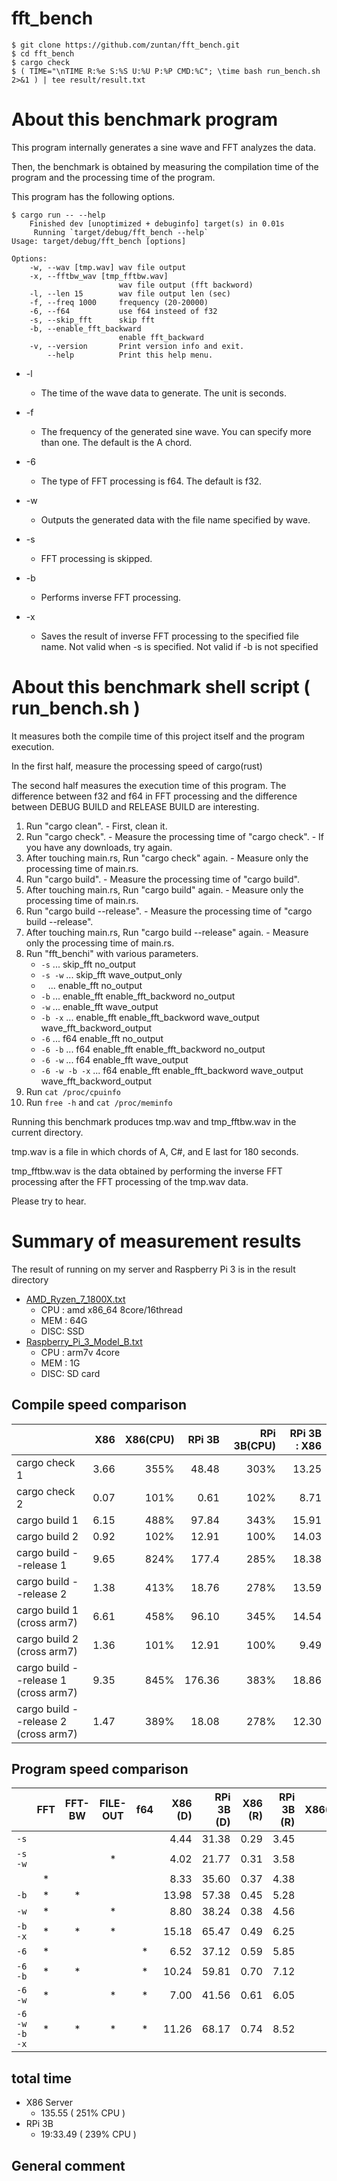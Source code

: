 # fft_bench

```
$ git clone https://github.com/zuntan/fft_bench.git
$ cd fft_bench
$ cargo check
$ ( TIME="\nTIME R:%e S:%S U:%U P:%P CMD:%C"; \time bash run_bench.sh 2>&1 ) | tee result/result.txt
```

# About this benchmark program

This program internally generates a sine wave and FFT analyzes the data.

Then, the benchmark is obtained by measuring the compilation time of the program and the processing time of the program.

This program has the following options.


```
$ cargo run -- --help
    Finished dev [unoptimized + debuginfo] target(s) in 0.01s
     Running `target/debug/fft_bench --help`
Usage: target/debug/fft_bench [options]

Options:
    -w, --wav [tmp.wav] wav file output
    -x, --fftbw_wav [tmp_fftbw.wav]
                        wav file output (fft backword)
    -l, --len 15        wav file output len (sec)
    -f, --freq 1000     frequency (20-20000)
    -6, --f64           use f64 insteed of f32
    -s, --skip_fft      skip fft
    -b, --enable_fft_backward
                        enable fft_backward
    -v, --version       Print version info and exit.
        --help          Print this help menu.
```

 - -l
    - The time of the wave data to generate. The unit is seconds.

 - -f
    - The frequency of the generated sine wave. You can specify more than one. The default is the A chord.

 - -6
    - The type of FFT processing is f64. The default is f32.

 - -w
    - Outputs the generated data with the file name specified by wave.

 - -s
    - FFT processing is skipped.

 - -b
    - Performs inverse FFT processing.

 - -x
    - Saves the result of inverse FFT processing to the specified file name. Not valid when -s is specified. Not valid if -b is not specified

# About this benchmark shell script ( run_bench.sh )

It measures both the compile time of this project itself and the program execution.

In the first half, measure the processing speed of cargo(rust)

The second half measures the execution time of this program. The difference between f32 and f64 in FFT processing and the difference between DEBUG BUILD and RELEASE BUILD are interesting.

 1.  Run "cargo clean".
    - First, clean it.
 1.  Run "cargo check".
    - Measure the processing time of "cargo check".
    - If you have any downloads, try again.
 1.  After touching main.rs, Run "cargo check" again.
    - Measure only the processing time of main.rs.
 1.  Run "cargo build".
    - Measure the processing time of "cargo build".
 1.  After touching main.rs, Run "cargo build" again.
    - Measure only the processing time of main.rs.
 1.  Run "cargo build --release".
    - Measure the processing time of "cargo build --release".
 1.  After touching main.rs, Run "cargo build --release" again.
    - Measure only the processing time of main.rs.
 1. Run "fft_benchi" with various parameters.
    - ```-s``` ... skip_fft no_output
    - ```-s -w``` ... skip_fft wave_output_only
    - ``` ```   ... enable_fft no_output
    - ```-b```  ... enable_fft enable_fft_backword no_output
    - ```-w```  ... enable_fft wave_output
    - ```-b -x``` ... enable_fft enable_fft_backword wave_output wave_fft_backword_output
    - ```-6```    ... f64 enable_fft no_output
    - ```-6 -b``` ... f64 enable_fft enable_fft_backword no_output
    - ```-6 -w``` ... f64 enable_fft wave_output
    - ```-6 -w -b -x``` ... f64 enable_fft enable_fft_backword wave_output wave_fft_backword_output
 1. Run ```cat /proc/cpuinfo```
 1. Run ```free -h``` and ```cat /proc/meminfo```

Running this benchmark produces tmp.wav and tmp_fftbw.wav in the current directory.

tmp.wav is a file in which chords of A, C#, and E last for 180 seconds.

tmp_fftbw.wav is the data obtained by performing the inverse FFT processing after the FFT processing of the tmp.wav data.

Please try to hear.

# Summary of measurement results

The result of running on my server and Raspberry Pi 3 is in the result directory

 - <a href="result/AMD_Ryzen_7_1800X.txt">AMD_Ryzen_7_1800X.txt</a>
    - CPU : amd x86_64 8core/16thread
    - MEM : 64G
    - DISC: SSD
 - <a href="result/Raspberry_Pi_3_Model_B.txt">Raspberry_Pi_3_Model_B.txt</a>
    - CPU : arm7v 4core
    - MEM : 1G
    - DISC: SD card

## Compile speed comparison

|                                      | X86  | X86(CPU) | RPi 3B    | RPi 3B(CPU) |  RPi 3B : X86 |
|:---                                  |  ---:|      ---:|       ---:|         ---:|           ---:|
| cargo check 1                        | 3.66 | 355%     | 48.48     | 303%        | 13.25         |
| cargo check 2                        | 0.07 | 101%     | 0.61      | 102%        | 8.71          |
| cargo build 1                        | 6.15 | 488%     | 97.84     | 343%        | 15.91         |
| cargo build 2                        | 0.92 | 102%     | 12.91     | 100%        | 14.03         |
| cargo build --release 1              | 9.65 | 824%     | 177.4     | 285%        | 18.38         |
| cargo build --release 2              | 1.38 | 413%     | 18.76     | 278%        | 13.59         |
| cargo build 1 (cross arm7)           | 6.61 | 458%     | 96.10     | 345%        | 14.54         |
| cargo build 2 (cross arm7)           | 1.36 | 101%     | 12.91     | 100%        | 9.49          |
| cargo build --release 1 (cross arm7) | 9.35 | 845%     | 176.36    | 383%        | 18.86         |
| cargo build --release 2 (cross arm7) | 1.47 | 389%     | 18.08     | 278%        | 12.30         |

## Program speed comparison

|                      | FFT | FFT-BW | FILE-OUT | f64 | X86 (D)| RPi 3B (D)| X86 (R)| RPi 3B (R)| X86(D)/(R) | RPi 3B (D)/(R) | RPi 3B(D) : X86(D) | RPi 3B(R) : X86(R) |
|:---                  |:---:|:---:   |:---:     |:---:|    ---:|       ---:|    ---:|       ---:|        ---:|            ---:|                ---:|                ---:|
| ```-s```             |     |        |          |     | 4.44   | 31.38     | 0.29   | 3.45      | 15.31      | 9.10           | 7.07               | 9.10               |
| ```-s -w```          |     |        | *        |     | 4.02   | 21.77     | 0.31   | 3.58      | 12.97      | 6.08           | 5.42               | 6.08               |
| ``` ```              | *   |        |          |     | 8.33   | 35.60     | 0.37   | 4.38      | 22.51      | 8.13           | 4.27               | 8.13               |
| ```-b```             | *   | *      |          |     | 13.98  | 57.38     | 0.45   | 5.28      | 31.07      | 10.87          | 4.10               | 10.87              |
| ```-w```             | *   |        | *        |     | 8.80   | 38.24     | 0.38   | 4.56      | 23.16      | 8.39           | 4.35               | 8.39               |
| ```-b -x```          | *   | *      | *        |     | 15.18  | 65.47     | 0.49   | 6.25      | 30.98      | 10.48          | 4.31               | 10.48              |
| ```-6```             | *   |        |          | *   | 6.52   | 37.12     | 0.59   | 5.85      | 11.05      | 6.35           | 5.69               | 6.35               |
| ```-6 -b```          | *   | *      |          | *   | 10.24  | 59.81     | 0.70   | 7.12      | 14.63      | 8.40           | 5.84               | 8.40               |
| ```-6 -w```          | *   |        | *        | *   | 7.00   | 41.56     | 0.61   | 6.05      | 11.48      | 6.87           | 5.94               | 6.87               |
| ```-6 -w -b -x```    | *   | *      | *        | *   | 11.26  | 68.17     | 0.74   | 8.52      | 15.22      | 8.00           | 6.05               | 8.00               |

## total time

 - X86 Server
     - 135.55  ( 251% CPU )
 - RPi 3B
     - 19:33.49 ( 239% CPU )

## General comment

